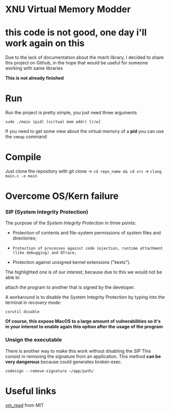 
  

# XNU Virtual Memory Modder

  # this code is not good, one day i'll work again on this

Due to the lack of documentation about the _mach_ library, I decided to share this project on Github, in the hope that would be useful for someone working with same libraries

  

  

**This is not already finished**

  

# Run

  
  

Run the project is pretty simple, you just need three arguments

  
  

```sudo ./main (pid) (virtual mem addr) [r/w]```

  
  

If you need to get some view about the virtual memory of a **pid** you can use the ```vmmap``` command

  

# Compile

  

  

Just clone the repository with git clone -> ```cd repo_name && cd src``` -> ```clang main.c -o main```

  
# Overcome OS/Kern failure


### SIP (System Integrity Protection)

  

The purpose of the _System Integrity Protection_ in three points:

  

- Protection of contents and file-system permissions of system files and directories;

- ```Protection of processes against code injection, runtime attachment (like debugging) and DTrace;```

  

- Protection against unsigned kernel extensions ("kexts").

  

The highlighted one is of our interest, because due to this we would not be able to

attach the program to another that is signed by the developer.

  

A workaround is to disable the System Integrity Protection by typing into the terminal in _recovery mode:_

```csrutil disable```

  

**Of course, this expose MacOS to a large amount of vulnerabilities so it's in your interest to enable again this option after the usage of the program**

### Unsign the executable  

There is another way to make this work without disabling the _SIP_
This consist in removing the signature from an application. This method **can be very dangerous** because could generates broken exec.

```codesign --remove-signature ~/app/path/```

# Useful links

  

[vm_read](http://web.mit.edu/darwin/src/modules/xnu/osfmk/man/vm_read.html) from MIT
